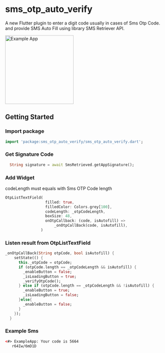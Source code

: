 # sms_otp_auto_verify

A new Flutter plugin to enter a digit code usually in cases of Sms Otp Code. and provide SMS Auto Fill using library SMS Retriever API.



<img width="220px" alt="Example App " src="https://raw.githubusercontent.com/oohyugi/sms_otp_auto_verify/master/screenshots/img.jpg"/>

## Getting Started
### Import package
```dart
import 'package:sms_otp_auto_verify/sms_otp_auto_verify.dart';
```
### Get Signature Code
```dart
  String signature = await SmsRetrieved.getAppSignature();
```
### Add Widget
codeLength must equals with Sms OTP Code length

```dart
OtpListTextField(
                  filled: true,
                  filledColor: Colors.grey[100],
                  codeLength: _otpCodeLength,
                  boxSize: 48,
                  onOtpCallback: (code, isAutofill) =>
                      _onOtpCallBack(code, isAutofill),
                )
```

### Listen result from OtpListTextField
```dart
_onOtpCallBack(String otpCode, bool isAutofill) {
    setState(() {
      this._otpCode = otpCode;
      if (otpCode.length == _otpCodeLength && isAutofill) {
        _enableButton = false;
        _isLoadingButton = true;
        _verifyOtpCode();
      } else if (otpCode.length == _otpCodeLength && !isAutofill) {
        _enableButton = true;
        _isLoadingButton = false;
      }else{
        _enableButton = false;
      }
    });
  }
```

### Example Sms
```html
<#> ExampleApp: Your code is 5664
   r64Iw/6mD1D
```


